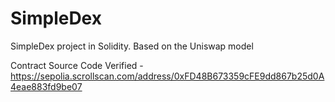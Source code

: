 # SimpleDex
SimpleDex project in Solidity. Based on the Uniswap model

Contract Source Code Verified - https://sepolia.scrollscan.com/address/0xFD48B673359cFE9dd867b25d0A4eae883fd9be07
